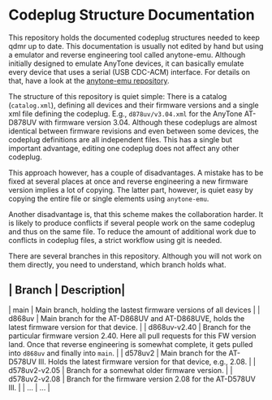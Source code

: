 # Codeplug Structure Documentation

This repository holds the documented codeplug structures needed to keep qdmr up to date. This documentation is usually not edited by hand but using a emulator and reverse engineering tool called anytone-emu. Although initially designed to emulate AnyTone devices, it can basically emulate every device that uses a serial (USB CDC-ACM) interface. For details on that, have a look at the [anytone-emu repository](https://github.com/dmr-tools/anytone-emu).

The structure of this repository is quiet simple: There is a catalog (`catalog.xml`), defining all devices and their firmware versions and a single xml file defining the codeplug. E.g., `d878uv/v3.04.xml` for the AnyTone AT-D878UV with firmware version 3.04. Although these codeplugs are almost identical between firmware revisions and even between some devices, the codeplug definitions are all independent files. This has a single but important advantage, editing one codeplug does not affect any other codeplug.

This approach however, has a couple of disadvantages. A mistake has to be fixed at several places at once and reverse engineering a new firmware version implies a lot of copying. The latter part, however, is quiet easy by copying the entire file or single elements using `anytone-emu`.

Another disadvantage is, that this scheme makes the collaboration harder. It is likely to produce conflicts if several people work on the same codeplug and thus on the same file. To reduce the amount of additional work due to conflicts in codeplug files, a strict workflow using git is needed.

There are several branches in this repository. Although you will not work on them directly, you need to understand, which branch holds what.

| Branch | Description|
-----------------------
| main   | Main branch, holding the lastest firmware versions of all devices |
| d868uv | Main branch for the AT-D868UV and AT-D868UVE, holds the latest firmware version for that device. |
| d868uv-v2.40 | Branch for the particular firmware version 2.40. Here all pull requests for this FW version land. Once that reverse engineering is somewhat complete, it gets pulled into `d868uv` and finally into `main`. |
| d578uv2 | Main branch for the AT-D578UV III. Holds the latest firmware version for that device, e.g., 2.08. |
| d578uv2-v2.05 | Branch for a somewhat older firmware version. |
| d578uv2-v2.08 | Branch for the firmware version 2.08 for the AT-D578UV III. |
| ... | ... |
